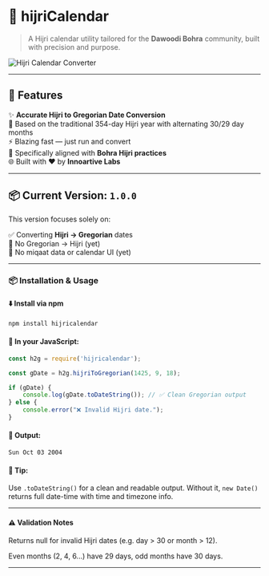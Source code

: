 # 🕋 hijriCalendar

> A Hijri calendar utility tailored for the **Dawoodi Bohra** community, built with precision and purpose.

![Hijri Calendar Converter](https://media.giphy.com/media/3o7TKtnuHOHHUjR38Y/giphy.gif) <!-- Replace with your own neon-themed gif later -->

---

## 🚀 Features

✨ **Accurate Hijri to Gregorian Date Conversion**  
📆 Based on the traditional 354-day Hijri year with alternating 30/29 day months  
⚡ Blazing fast — just run and convert  
🌙 Specifically aligned with **Bohra Hijri practices**  
🌐 Built with ❤️ by **Innoartive Labs**

---

## 📦 Current Version: `1.0.0`

This version focuses solely on:

✅ Converting **Hijri → Gregorian** dates  
🚫 No Gregorian → Hijri (yet)  
🚫 No miqaat data or calendar UI (yet)

---

### 📦 Installation & Usage

#### ⬇️ Install via npm

```bash
npm install hijricalendar
```

#### 📄 In your JavaScript:

```js
const h2g = require('hijricalendar');

const gDate = h2g.hijriToGregorian(1425, 9, 18);

if (gDate) {
    console.log(gDate.toDateString()); // ✅ Clean Gregorian output
} else {
    console.error("❌ Invalid Hijri date.");
}

```

#### 🧪 Output:

```
Sun Oct 03 2004
```

#### 📘 Tip:

Use `.toDateString()` for a clean and readable output. Without it, `new Date()` returns full date-time with time and timezone info.

---

#### ⚠️ Validation Notes
Returns null for invalid Hijri dates (e.g. day > 30 or month > 12).

Even months (2, 4, 6...) have 29 days, odd months have 30 days.

---
